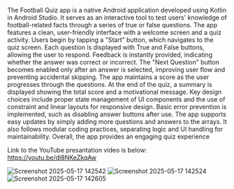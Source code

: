 The Football Quiz app is a native Android application developed using Kotlin in Android Studio. It serves as an interactive tool to test users' knowledge of football-related facts through a series of true or false questions. The app features a clean, user-friendly interface with a welcome screen and a quiz activity. Users begin by tapping a "Start" button, which navigates to the quiz screen.
Each question is displayed with True and False buttons, allowing the user to respond. Feedback is instantly provided, indicating whether the answer was correct or incorrect. The "Next Question" button becomes enabled only after an answer is selected, improving user flow and preventing accidental skipping.
The app maintains a score as the user progresses through the questions. At the end of the quiz, a summary is displayed showing the total score and a motivational message. Key design choices include proper state management of UI components and the use of constraint and linear layouts for responsive design.
Basic error prevention is implemented, such as disabling answer buttons after use. The app supports easy updates by simply adding more questions and answers to the arrays. It also follows modular coding practices, separating logic and UI handling for maintainability. Overall, the app provides an engaging quiz experience


Link to the YouTube presantation video is below:
 https://youtu.be/dI8NKeZkqAw
 
![Screenshot 2025-05-17 142542](https://github.com/user-attachments/assets/e5ed5680-5941-404f-93ab-87347ecf4841)
![Screenshot 2025-05-17 142524](https://github.com/user-attachments/assets/82bb4d09-3dfc-434b-bf05-f7575e550394)
![Screenshot 2025-05-17 142605](https://github.com/user-attachments/assets/155c107d-4f19-47e2-97b5-1eb5abb1b16e)
